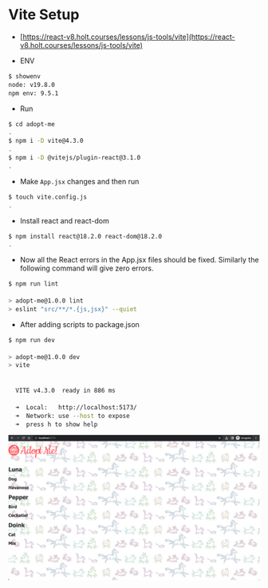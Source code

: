 # Vite Setup

- [https://react-v8.holt.courses/lessons/js-tools/vite](https://react-v8.holt.courses/lessons/js-tools/vite)

- ENV
  
```bash
$ showenv
node: v19.8.0
npm env: 9.5.1
```

- Run

```bash
$ cd adopt-me
.
$ npm i -D vite@4.3.0
.
$ npm i -D @vitejs/plugin-react@3.1.0        
.
```

- Make `App.jsx` changes and then run

```bash
$ touch vite.config.js
.
```

- Install react and react-dom

```bash
$ npm install react@18.2.0 react-dom@18.2.0
.
```

- Now all the React errors in the App.jsx files should be fixed. Similarly the following command will give zero errors.

```bash
$ npm run lint

> adopt-me@1.0.0 lint
> eslint "src/**/*.{js,jsx}" --quiet
```

- After adding scripts to package.json

```bash
$ npm run dev 

> adopt-me@1.0.0 dev
> vite


  VITE v4.3.0  ready in 886 ms

  ➜  Local:   http://localhost:5173/
  ➜  Network: use --host to expose
  ➜  press h to show help
```

![img](.images/image-2023-04-20-15-22-38.png)
